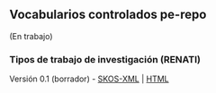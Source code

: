 ## Vocabularios controlados pe-repo

(En trabajo)

### Tipos de trabajo de investigación (RENATI)

Versión 0.1 (borrador) - [SKOS-XML](renati_tipo_tesis.xml) \| [HTML](https://concytec-pe.github.io/vocabularios/renati_tipo_tesis.html)

